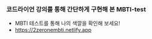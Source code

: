 ### 코드라이언 강의를 통해 간단하게 구현해 본 MBTI-test
- MBTI 테스트를 통해 나의 색깔을 확인해 보세요!
- https://2zeronembti.netlify.app
